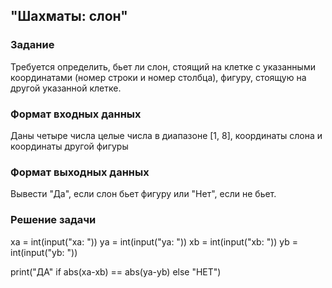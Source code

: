 ## "Шахматы: слон"

### Задание

Требуется определить, бьет ли слон, стоящий на клетке с указанными координатами (номер строки и номер столбца), фигуру, стоящую на другой указанной клетке.

### Формат входных данных

Даны четыре числа целые числа в диапазоне [1, 8], координаты слона и координаты другой фигуры

### Формат выходных данных

Вывести "Да", если слон бьет фигуру или "Нет", если не бьет.

### Решение задачи

xa = int(input("xa: "))
ya = int(input("ya: "))
xb = int(input("xb: "))
yb = int(input("yb: "))

print("ДА" if abs(xa-xb) == abs(ya-yb) else "НЕТ")

